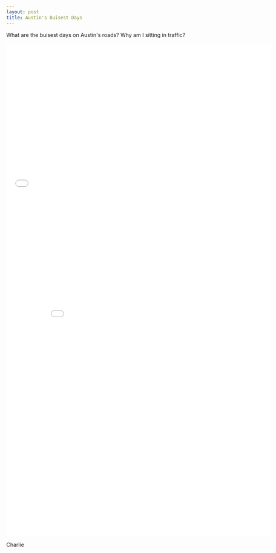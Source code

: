 ```yaml
---
layout: post
title: Austin's Buisest Days
---
```

What are the buisest days on Austin's roads? Why am I sitting in traffic?


<iframe width="700" height="400" frameborder="0" scrolling="no" src="//plot.ly/~charlie2343/11.embed"></iframe>
<iframe width="700" height="900" frameborder="0" scrolling="no" src="//plot.ly/~charlie2343/7.embed"></iframe>


Charlie

